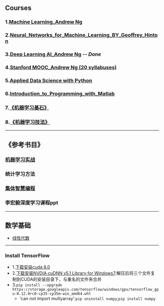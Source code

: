 ## Courses
### 1.[Machine Learning_Andrew Ng](./Machine_Learning_Coursera_Andrew-Ng)
### 2.[Neural_Networks_for_Machine_Learning_BY_Geoffrey_Hinton](./Neural_Networks_for_Machine_Learning)
### 3.[Deep Learning AI_Andrew Ng](./Deep_Learning_AI_Andrew_Ng) -- *Done*
### 4.[Stanford MOOC_Andrew Ng (20 syllabuses)](./Machine_Learning_Stanford_MOOC_Andrew-Ng)	
### 5.[Applied Data Science with Python](./Applied_Data_Science_with_Python)
### 6.[Introduction_to_Programming_with_Matlab](./Introduction_to_Programming_with_Matlab)
### 7.[《机器学习基石》](./Machine_Learning_Foundations_MOOC)
### 8.[《机器学习技法》](.)
	
---

## 《参考书目》
### [机器学习实战](./Machine_Learning_in_Action)
### 统计学习方法
### [集体智慧编程](./Programming_Collective_Intelligence)
### 李宏毅深度学习课程ppt

---
## 数学基础
- [线性代数](./Linear_Algebra)

---
### Install TensorFlow
- 1.[下载安装cuda 8.0](https://developer.nvidia.com/cuda-downloads)
- 2.[下载安装NVDIA cuDNN v5.1 Library for Windows7](https://developer.nvidia.com/rdp/cudnn-download):解压后将三个文件复制到CUDA的安装目录下，与重名的文件夹合并
- 3.`pip install --upgrade https://storage.googleapis.com/tensorflow/windows/gpu/tensorflow_gpu-0.12.0rc0-cp35-cp35m-win_amd64.whl`
	- 'can not import multyarray':`pip uninstall numpy`;`pip install numpy`
